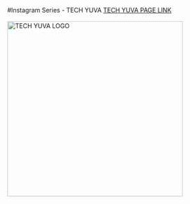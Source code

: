 #Instagram Series - TECH YUVA
[TECH YUVA PAGE LINK](https://instagram.com/tech.yuva)
<br /><br />
<img align="left" alt="TECH YUVA LOGO" width="400px" src="https://github.com/asrrocks/Instagram-Tech-Page-Series/blob/master/HTML/Day1/logo.png" />
